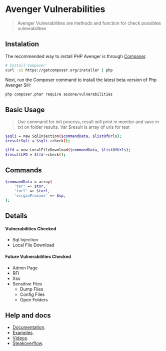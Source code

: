 # Avenger Vulnerabilities

> Avenger Vulnerabilities are methods and function for check possibles vulnerabilities

## Instalation 

The recommended way to install PHP Avenger is through
[Composer](http://getcomposer.org).

```bash
# Install Composer
curl -sS https://getcomposer.org/installer | php
```

Next, run the Composer command to install the latest beta version of Php Avenger SH:

```bash
php composer.phar require aszone/vulnerabilities
```

## Basic Usage

> Use command for init process, result will print in monitor and save in txt on folder results. 
> Var $result is array of urls for test

```bash
$sqli = new SqlInjection($commandData, $listOfUrls);
$resultSqli = $sqli->check();
```
   
```bash
$lfd = new LocalFileDownload($commandData, $listOfUrls);
$resultLFD = $lfd->check();
```

## Commands
```bash
$commandData = array(
    'tor' => $tor,
    'torl' => $torl,
    'virginProxies' => $vp,
);
```


## Details

#### Vulnerabilities Checked
* Sql Injection
* Local File Download


#### Future Vulnerabilities Checked
* Admin Page
* RFI
* Xss
* Sensitive Files
    * Dump Files
    * Config Files
    * Open Folders
    
## Help and docs
* [Documentation](http://phpavenger.aszone.com.br).
* [Examples](http://phpavenger.aszone.com.br/examples).
* [Videos](http://youtube.com/aszone).
* [Steakoverflow](http://phpavenger.aszone.com.br).

